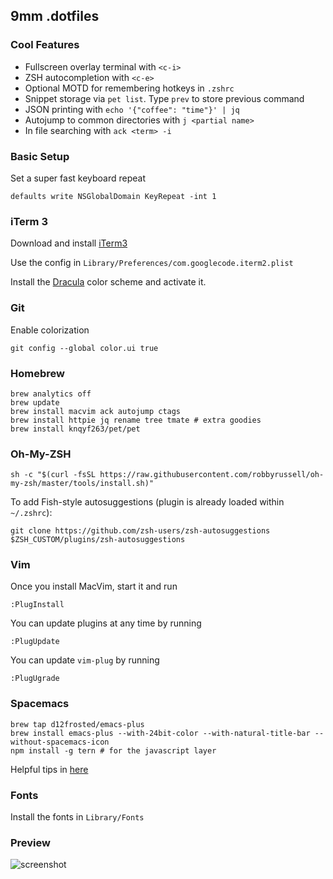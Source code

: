 ## 9mm .dotfiles

### Cool Features

* Fullscreen overlay terminal with `<c-i>`
* ZSH autocompletion with `<c-e>`
* Optional MOTD for remembering hotkeys in `.zshrc`
* Snippet storage via `pet list`. Type `prev` to store previous command
* JSON printing with `echo '{"coffee": "time"}' | jq`
* Autojump to common directories with `j <partial name>`
* In file searching with `ack <term> -i`


### Basic Setup

Set a super fast keyboard repeat

    defaults write NSGlobalDomain KeyRepeat -int 1


### iTerm 3

Download and install [iTerm3](https://www.iterm2.com/version3.html)

Use the config in `Library/Preferences/com.googlecode.iterm2.plist`

Install the [Dracula](https://draculatheme.com/iterm/) color scheme and activate it.


### Git

Enable colorization

    git config --global color.ui true


### Homebrew

    brew analytics off
    brew update
    brew install macvim ack autojump ctags
    brew install httpie jq rename tree tmate # extra goodies
    brew install knqyf263/pet/pet


### Oh-My-ZSH

    sh -c "$(curl -fsSL https://raw.githubusercontent.com/robbyrussell/oh-my-zsh/master/tools/install.sh)"

To add Fish-style autosuggestions (plugin is already loaded within `~/.zshrc`):

    git clone https://github.com/zsh-users/zsh-autosuggestions $ZSH_CUSTOM/plugins/zsh-autosuggestions


### Vim

Once you install MacVim, start it and run

    :PlugInstall

You can update plugins at any time by running

    :PlugUpdate

You can update `vim-plug` by running

    :PlugUgrade


### Spacemacs

    brew tap d12frosted/emacs-plus
    brew install emacs-plus --with-24bit-color --with-natural-title-bar --without-spacemacs-icon
    npm install -g tern # for the javascript layer

Helpful tips in [here](https://elixirforum.com/t/spacemacs-general-discussion-blog-posts-wiki/109?source_topic_id=3191)


### Fonts

Install the fonts in `Library/Fonts`


### Preview

![screenshot](https://raw.github.com/9mm/dotfiles/master/screenshot.png)
